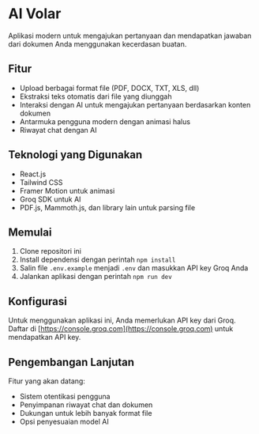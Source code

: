 # AI Volar

Aplikasi modern untuk mengajukan pertanyaan dan mendapatkan jawaban dari dokumen Anda menggunakan kecerdasan buatan.

## Fitur

- Upload berbagai format file (PDF, DOCX, TXT, XLS, dll)
- Ekstraksi teks otomatis dari file yang diunggah
- Interaksi dengan AI untuk mengajukan pertanyaan berdasarkan konten dokumen
- Antarmuka pengguna modern dengan animasi halus
- Riwayat chat dengan AI

## Teknologi yang Digunakan

- React.js
- Tailwind CSS
- Framer Motion untuk animasi
- Groq SDK untuk AI
- PDF.js, Mammoth.js, dan library lain untuk parsing file

## Memulai

1. Clone repositori ini
2. Install dependensi dengan perintah `npm install`
3. Salin file `.env.example` menjadi `.env` dan masukkan API key Groq Anda
4. Jalankan aplikasi dengan perintah `npm run dev`

## Konfigurasi

Untuk menggunakan aplikasi ini, Anda memerlukan API key dari Groq. Daftar di [https://console.groq.com](https://console.groq.com) untuk mendapatkan API key.

## Pengembangan Lanjutan

Fitur yang akan datang:
- Sistem otentikasi pengguna
- Penyimpanan riwayat chat dan dokumen
- Dukungan untuk lebih banyak format file
- Opsi penyesuaian model AI
